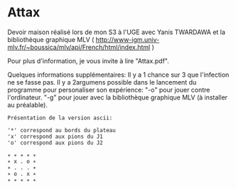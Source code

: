 # Attax
Devoir maison réalisé lors de mon S3 à l'UGE avec Yanis TWARDAWA et la bibliothèque graphique MLV
( http://www-igm.univ-mlv.fr/~boussica/mlv/api/French/html/index.html )

Pour plus d'information, je vous invite à lire "Attax.pdf".

Quelques informations supplémentaires:
    Il y a 1 chance sur 3 que l'infection ne se fasse pas.
    Il y a 2argumens possible dans le lancement du programme pour personaliser son expérience:
        "-o" pour jouer contre l'ordinateur.
        "-g" pour jouer avec la bibliothèque graphique MLV (à installer au préalable).

    Présentation de la version ascii: 
    
    '*' correspond au bords du plateau
    'x' correspond aux pions du J1
    'o' correspond aux pions du J2

    ∗ ∗ ∗ ∗ ∗
    ∗ x . o ∗
    ∗ . . . ∗
    ∗ o . x ∗
    ∗ ∗ ∗ ∗ ∗
